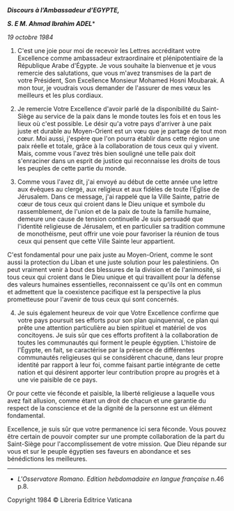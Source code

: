 ***Discours à l’Ambassadeur d’EGYPTE,***

***S. E M. Ahmad Ibrahim ADEL****

*19 octobre 1984*

1. C'est une joie pour moi de recevoir les Lettres accréditant votre Excellence comme ambassadeur extraordinaire et plénipotentiaire de la République Arabe d'Égypte. Je vous souhaite la bienvenue et je vous remercie des salutations, que vous m'avez transmises de la part de votre Président, Son Excellence Monsieur Mohamed Hosni Moubarak. A mon tour, je voudrais vous demander de l'assurer de mes vœux les meilleurs et les plus cordiaux.

2. Je remercie Votre Excellence d'avoir parlé de la disponibilité du Saint-Siège au service de la paix dans le monde toutes les fois et en tous les lieux où c'est possible. Le désir qu'a votre pays d'arriver à une paix juste et durable au Moyen-Orient est un vœu que je partage de tout mon cœur. Moi aussi, j'espère que l'on pourra établir dans cette région une paix réelle et totale, grâce à la collaboration de tous ceux qui y vivent. Mais, comme vous l'avez très bien souligné une telle paix doit s'enraciner dans un esprit de justice qui reconnaisse les droits de tous les peuples de cette partie du monde.

3. Comme vous l'avez dit, j'ai envoyé au début de cette année une lettre aux évêques au clergé, aux religieux et aux fidèles de toute l'Église de Jérusalem. Dans ce message, j'ai rappelé que la Ville Sainte, patrie de cœur de tous ceux qui croient dans le Dieu unique et symbole du rassemblement, de l'union et de la paix de toute la famille humaine, demeure une cause de tension continuelle Je suis persuadé que l'identité religieuse de Jérusalem, et en particulier sa tradition commune de monothéisme, peut offrir une voie pour favoriser la réunion de tous ceux qui pensent que cette Ville Sainte leur appartient.

C'est fondamental pour une paix juste au Moyen-Orient, comme le sont aussi la protection du Liban et une juste solution pour les palestiniens. On peut vraiment venir à bout des blessures de la division et de l'animosité, si tous ceux qui croient dans le Dieu unique et qui travaillent pour la défense des valeurs humaines essentielles, reconnaissent ce qu'ils ont en commun et admettent que la coexistence pacifique est la perspective la plus prometteuse pour l'avenir de tous ceux qui sont concernés.

4. Je suis également heureux de voir que Votre Excellence confirme que votre pays poursuit ses efforts pour son plan quinquennal, ce plan qui prête une attention particulière au bien spirituel et matériel de vos concitoyens. Je suis sûr que ces efforts profitent à la collaboration de toutes les communautés qui forment le peuple égyptien. L'histoire de l'Égypte, en fait, se caractérise par la présence de différentes communautés religieuses qui se considèrent chacune, dans leur propre identité par rapport à leur foi, comme faisant partie intégrante de cette nation et qui désirent apporter leur contribution propre au progrès et à une vie paisible de ce pays.

Or pour cette vie féconde et paisible, la liberté religieuse a laquelle vous avez fait allusion, comme étant un droit de chacun et une garantie du respect de la conscience et de la dignité de la personne est un élément fondamental.

Excellence, je suis sûr que votre permanence ici sera féconde. Vous pouvez être certain de pouvoir compter sur une prompte collaboration de la part du Saint-Siège pour l'accomplissement de votre mission. Que Dieu répande sur vous et sur le peuple égyptien ses faveurs en abondance et ses bénédictions les meilleures.

* * *

* *L'Osservatore Romano. Edition hebdomadaire en langue française* n.46 p.8.

Copyright 1984 © Libreria Editrice Vaticana
